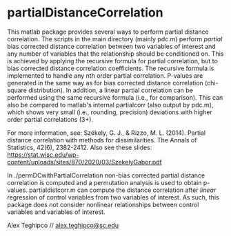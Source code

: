 # partialDistanceCorrelation

This matlab package provides several ways to perform partial distance correlation. The scripts in the main directory (mainly pdc.m) perform *partial* bias corrected distance correlation between two variables of interest and any number of variables that the relationship should be conditioned on. This is achieved by applying the recursive formula for partial correlation, but to bias corrected distance correlation coefficients. The recursive formula is implemented to handle any nth order partial correlation. P-values are generated in the same way as for bias corrected distance correlation (chi-square distribution). In addition, a linear partial correlation can be performed using the same recursive formula (i.e., for comparison). This can also be compared to matlab's internal partialcorr (also output by pdc.m), which shows very small (i.e., rounding, precision) deviations with higher order partial correlations (3+). 

For more information, see: 
Székely, G. J., & Rizzo, M. L. (2014). Partial distance correlation with methods for dissimilarities. The Annals of Statistics, 42(6), 2382-2412.
Also see these slides: https://stat.wisc.edu/wp-content/uploads/sites/870/2020/03/SzekelyGabor.pdf

In ./permDCwithPartialCorrelation non-bias corrected partial distance correlation is computed and a permutation analysis is used to obtain p-values. partialdistcorr.m can compute the distance correlation after *linear* regression of control variables from two variables of interest. As such, this package does not consider nonlinear relationships between control variables and variables of interest. 

Alex Teghipco // alex.teghipco@sc.edu
